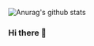 ![Anurag's github stats](https://github-readme-stats.vercel.app/api?username=iammemon&show_icons=true&theme=dracula&count_private=true)


### Hi there 👋

<!--
**iammemon/iammemon** is a ✨ _special_ ✨ repository because its `README.md` (this file) appears on your GitHub profile.

Here are some ideas to get you started:

- 🔭 I’m currently working on ...
- 🌱 I’m currently learning ...
- 👯 I’m looking to collaborate on ...
- 🤔 I’m looking for help with ...
- 💬 Ask me about ...
- 📫 How to reach me: ...
- 😄 Pronouns: ...
- ⚡ Fun fact: ...
-->
